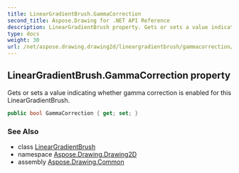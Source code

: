 ```yaml
---
title: LinearGradientBrush.GammaCorrection
second_title: Aspose.Drawing for .NET API Reference
description: LinearGradientBrush property. Gets or sets a value indicating whether gamma correction is enabled for this LinearGradientBrush
type: docs
weight: 30
url: /net/aspose.drawing.drawing2d/lineargradientbrush/gammacorrection/
---
```

## LinearGradientBrush.GammaCorrection property

Gets or sets a value indicating whether gamma correction is enabled for this LinearGradientBrush.

```csharp
public bool GammaCorrection { get; set; }
```

### See Also

* class [LinearGradientBrush](../)
* namespace [Aspose.Drawing.Drawing2D](../../lineargradientbrush/)
* assembly [Aspose.Drawing.Common](../../../)


